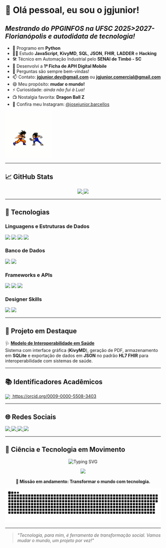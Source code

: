 # 👋 Olá pessoal, eu sou o jgjunior!
## *Mestrando do PPGINFOS na UFSC 2025>2027- Florianópolis e autodidata de tecnologia!*

- 🐍 Programo em **Python**
- 👨‍💻 Estudo **JavaScript**, **KivyMD**, **SQL**, **JSON**, **FHIR**, **LADDER** e **Hacking**
- 🛠️ Técnico em Automação Industrial pelo **SENAI de Timbó - SC**
- 🤝 Desenvolvi a **1ª Ficha de APH Digital Mobile**
- 💬 Perguntas são sempre bem-vindas!
- 📫 Contato: **jgjunior.dev@gmail.com** ou **jgjunior.comercial@gmail.com**
- 😄 Meu propósito: **mudar o mundo!**
- ⚡ Curiosidade: *ainda não fui à Lua!*
- 📺 Nostalgia favorita: **Dragon Ball Z**
- 📰 Confira meu Instagram: [@josejunior.barcellos](https://www.instagram.com/josejunior.barcellos/?hl=en)

![Goku e Vegeta](https://github.com/jgjuniordev/jgjuniordev/blob/main/gokuevegeta.gif)

---

## 📈 GitHub Stats

<div align="center">
  <a href="https://github.com/jgjuniordev">
    <img height="145em" src="https://github-readme-stats.vercel.app/api?username=jgjuniordev&show_icons=true&theme=dracula&include_all_commits=true&count_private=true"/>
    <img height="145em" src="https://github-readme-stats.vercel.app/api/top-langs/?username=jgjuniordev&layout=compact&langs_count=7&theme=dracula"/>
  </a>
</div>

---

## 🧰 Tecnologias

### Linguagens e Estruturas de Dados

<p>
  <img height="30" src="https://img.shields.io/badge/Python-14354C?style=for-the-badge&logo=python&logoColor=white"/>
  <img height="30" src="https://img.shields.io/badge/JavaScript-F7DF1E?style=for-the-badge&logo=javascript&logoColor=black"/>
  <img height="30" src="https://img.shields.io/badge/JSON-000000?style=for-the-badge&logo=json&logoColor=white"/>
  <img height="30" src="https://img.shields.io/badge/LADDER-555555?style=for-the-badge&logo=plc&logoColor=white"/>
</p>

### Banco de Dados

<p>
  <img height="30" src="https://img.shields.io/badge/MySQL-00000F?style=for-the-badge&logo=mysql&logoColor=white"/>
  <img height="30" src="https://img.shields.io/badge/SQLite-07405E?style=for-the-badge&logo=sqlite&logoColor=white"/>
</p>

### Frameworks e APIs

<p>
  <img height="30" src="https://img.shields.io/badge/KivyMD-000000?style=for-the-badge&logo=python&logoColor=white"/>
  <img height="30" src="https://img.shields.io/badge/HL7 FHIR-E53935?style=for-the-badge&logo=fhir&logoColor=white"/>
  <img height="40" src="https://cdn.jsdelivr.net/gh/devicons/devicon/icons/qt/qt-original.svg"/>
</p>

### Designer Skills

<p>
  <img height="30" src="https://aleen42.github.io/badges/src/illustrator.svg"/>
  <img height="30" src="https://aleen42.github.io/badges/src/photoshop.svg"/>
</p>

---

## 🚨 Projeto em Destaque

🩺 **[Modelo de Interoperabilidade em Saúde](https://github.com/jgjuniordev/Model_interoperabilidade)**  
Sistema com interface gráfica (**KivyMD**), geração de PDF, armazenamento em **SQLite** e exportação de dados em **JSON** no padrão **HL7 FHIR** para interoperabilidade com sistemas de saúde.

---

## 📚 Identificadores Acadêmicos

<a href="https://orcid.org/0009-0000-5508-3403" target="_blank" rel="noopener noreferrer">
  <img src="https://orcid.org/sites/default/files/images/orcid_16x16.png" width="16" style="vertical-align:middle; margin-right:4px;" />
  https://orcid.org/0009-0000-5508-3403
</a>

---

## 🌐 Redes Sociais

<p>
  <a href="https://www.youtube.com/channel/UCS8sCP7sPYHLE1mDQq2IOzA" target="_blank">
    <img height="30" src="https://img.shields.io/badge/YouTube-FF0000?style=for-the-badge&logo=youtube&logoColor=white"/>
  </a>
  <a href="https://www.instagram.com/josejunior.barcellos/?hl=en" target="_blank">
    <img height="30" src="https://img.shields.io/badge/Instagram-%23E4405F?style=for-the-badge&logo=instagram&logoColor=white"/>
  </a>
  <a href="https://discord.com/channels/@me" target="_blank">
    <img height="30" src="https://img.shields.io/badge/Discord-7289DA?style=for-the-badge&logo=discord&logoColor=white"/>
  </a>
  <a href="https://www.linkedin.com/in/jos%C3%A9-junior-69b777196" target="_blank">
    <img height="30" src="https://img.shields.io/badge/LinkedIn-0077B5?style=for-the-badge&logo=linkedin&logoColor=white"/>
  </a>
</p>

---

## 🚀 Ciência e Tecnologia em Movimento

<p align="center">
  <img src="https://readme-typing-svg.herokuapp.com?font=Fira+Code&size=22&duration=3000&pause=800&color=58A6FF&center=true&vCenter=true&width=600&lines=Desenvolvedor+em+evolução...;Inovando+com+Python,+FHIR+e+KivyMD!;Tecnologia+salva+vidas." alt="Typing SVG" />
</p>

<p align="center">
  <img src="https://media.giphy.com/media/qgQUggAC3Pfv687qPC/giphy.gif" height="200"/>
</p>

<p align="center">
  <strong>🔋 Missão em andamento: Transformar o mundo com tecnologia.</strong>
</p>

<p align="center">
  <img src="https://github.com/jgjuniordev/jgjuniordev/blob/output/github-contribution-grid-snake.svg"/>
</p>

---

> *"Tecnologia, para mim, é ferramenta de transformação social. Vamos mudar o mundo, um projeto por vez!"*

